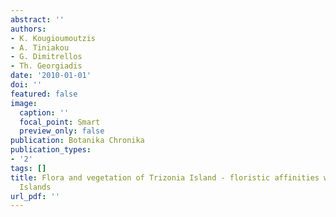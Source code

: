 ```yaml
---
abstract: ''
authors:
- K. Kougioumoutzis
- A. Tiniakou
- G. Dimitrellos
- Th. Georgiadis
date: '2010-01-01'
doi: ''
featured: false
image:
  caption: ''
  focal_point: Smart
  preview_only: false
publication: Botanika Chronika
publication_types:
- '2'
tags: []
title: Flora and vegetation of Trizonia Island - floristic affinities with small Ionian
  Islands
url_pdf: ''
---
```

